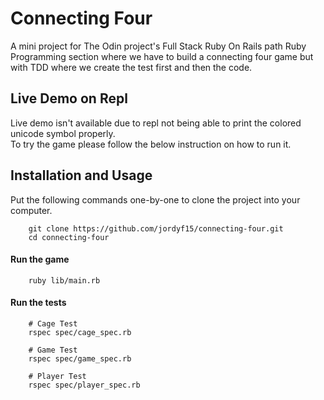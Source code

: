 # Connecting Four
A mini project for The Odin project's Full Stack Ruby On Rails path Ruby Programming section where we have to build a connecting four game but with TDD where we create the test first and then the code.

## Live Demo on Repl
Live demo isn't available due to repl not being able to print the colored unicode symbol properly.   
To try the game please follow the below instruction on how to run it.

## Installation and Usage
Put the following commands one-by-one to clone the project into your computer.  
```
    git clone https://github.com/jordyf15/connecting-four.git
    cd connecting-four
```  
#### Run the game
```
    ruby lib/main.rb
```  
#### Run the tests 
```
    # Cage Test
    rspec spec/cage_spec.rb

    # Game Test
    rspec spec/game_spec.rb

    # Player Test
    rspec spec/player_spec.rb
```
